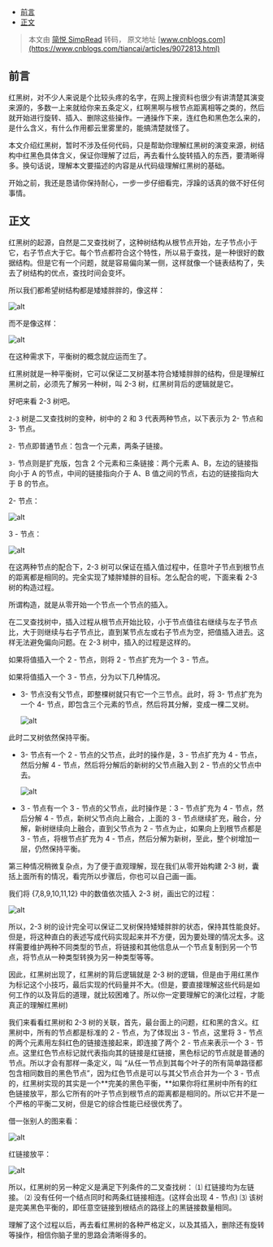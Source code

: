 - [前言](#前言)
- [正文](#正文)

> 本文由 [简悦 SimpRead](http://ksria.com/simpread/) 转码， 原文地址 [www.cnblogs.com](https://www.cnblogs.com/tiancai/articles/9072813.html)

## 前言

红黑树，对不少人来说是个比较头疼的名字，在网上搜资料也很少有讲清楚其演变来源的，多数一上来就给你来五条定义，红啊黑啊与根节点距离相等之类的，然后就开始进行旋转、插入、删除这些操作。一通操作下来，连红色和黑色怎么来的，是什么含义，有什么作用都云里雾里的，能搞清楚就怪了。

本文介绍红黑树，暂时不涉及任何代码，只是帮助你理解红黑树的演变来源，树结构中红黑色具体含义，保证你理解了过后，再去看什么旋转插入的东西，要清晰得多。换句话说，理解本文要描述的内容是从代码级理解红黑树的基础。

开始之前，我还是恳请你保持耐心，一步一步仔细看完，浮躁的话真的做不好任何事情。

## 正文

红黑树的起源，自然是二叉查找树了，这种树结构从根节点开始，左子节点小于它，右子节点大于它。每个节点都符合这个特性，所以易于查找，是一种很好的数据结构。但是它有一个问题，就是容易偏向某一侧，这样就像一个链表结构了，失去了树结构的优点，查找时间会变坏。

所以我们都希望树结构都是矮矮胖胖的，像这样：

![alt](https://img-blog.csdn.net/20160902165009234?watermark/2/text/aHR0cDovL2Jsb2cuY3Nkbi5uZXQv/font/5a6L5L2T/fontsize/400/fill/I0JBQkFCMA==/dissolve/70/gravity/Center)

而不是像这样：

![alt](https://img-blog.csdn.net/20160902165141189?watermark/2/text/aHR0cDovL2Jsb2cuY3Nkbi5uZXQv/font/5a6L5L2T/fontsize/400/fill/I0JBQkFCMA==/dissolve/70/gravity/Center)

在这种需求下，平衡树的概念就应运而生了。

红黑树就是一种平衡树，它可以保证二叉树基本符合矮矮胖胖的结构，但是理解红黑树之前，必须先了解另一种树，叫 2-3 树，红黑树背后的逻辑就是它。

好吧来看 2-3 树吧。

`2-3` 树是二叉查找树的变种，树中的 2 和 3 代表两种节点，以下表示为 2- 节点和 3- 节点。

`2-` 节点即普通节点：包含一个元素，两条子链接。

`3-` 节点则是扩充版，包含 2 个元素和三条链接：两个元素 A、B，左边的链接指向小于 A 的节点，中间的链接指向介于 A、B 值之间的节点，右边的链接指向大于 B 的节点。

2- 节点：

![alt](https://img-blog.csdn.net/20160902172253515?watermark/2/text/aHR0cDovL2Jsb2cuY3Nkbi5uZXQv/font/5a6L5L2T/fontsize/400/fill/I0JBQkFCMA==/dissolve/70/gravity/Center)

3 - 节点：

![alt](https://img-blog.csdn.net/20160902172607298?watermark/2/text/aHR0cDovL2Jsb2cuY3Nkbi5uZXQv/font/5a6L5L2T/fontsize/400/fill/I0JBQkFCMA==/dissolve/70/gravity/Center)

在这两种节点的配合下，2-3 树可以保证在插入值过程中，任意叶子节点到根节点的距离都是相同的。完全实现了矮胖矮胖的目标。怎么配合的呢，下面来看 2-3 树的构造过程。

所谓构造，就是从零开始一个节点一个节点的插入。

在二叉查找树中，插入过程从根节点开始比较，小于节点值往右继续与左子节点比，大于则继续与右子节点比，直到某节点左或右子节点为空，把值插入进去。这样无法避免偏向问题。在 2-3 树中，插入的过程是这样的。

如果将值插入一个 2 - 节点，则将 2 - 节点扩充为一个 3 - 节点。

如果将值插入一个 3 - 节点，分为以下几种情况。

- 3- 节点没有父节点，即整棵树就只有它一个三节点。此时，将 3- 节点扩充为一个 4- 节点，即包含三个元素的节点，然后将其分解，变成一棵二叉树。

  ![alt](https://img-blog.csdn.net/20160902173818990?watermark/2/text/aHR0cDovL2Jsb2cuY3Nkbi5uZXQv/font/5a6L5L2T/fontsize/400/fill/I0JBQkFCMA==/dissolve/70/gravity/Center)

此时二叉树依然保持平衡。

- 3- 节点有一个 2 - 节点的父节点，此时的操作是，3 - 节点扩充为 4 - 节点，然后分解 4 - 节点，然后将分解后的新树的父节点融入到 2 - 节点的父节点中去。

  ![alt](https://img-blog.csdn.net/20160902175211038?watermark/2/text/aHR0cDovL2Jsb2cuY3Nkbi5uZXQv/font/5a6L5L2T/fontsize/400/fill/I0JBQkFCMA==/dissolve/70/gravity/Center)

- 3 - 节点有一个 3 - 节点的父节点，此时操作是：3 - 节点扩充为 4 - 节点，然后分解 4 - 节点，新树父节点向上融合，上面的 3 - 节点继续扩充，融合，分解，新树继续向上融合，直到父节点为 2 - 节点为止，如果向上到根节点都是 3 - 节点，将根节点扩充为 4 - 节点，然后分解为新树，至此，整个树增加一层，仍然保持平衡。

第三种情况稍微复杂点，为了便于直观理解，现在我们从零开始构建 2-3 树，囊括上面所有的情况，看完所以步骤后，你也可以自己画一画。

我们将 {7,8,9,10,11,12} 中的数值依次插入 2-3 树，画出它的过程：

![alt](https://img-blog.csdn.net/20160913140427290?watermark/2/text/aHR0cDovL2Jsb2cuY3Nkbi5uZXQv/font/5a6L5L2T/fontsize/400/fill/I0JBQkFCMA==/dissolve/70/gravity/Center)

所以，2-3 树的设计完全可以保证二叉树保持矮矮胖胖的状态，保持其性能良好。但是，将这种直白的表述写成代码实现起来并不方便，因为要处理的情况太多。这样需要维护两种不同类型的节点，将链接和其他信息从一个节点复制到另一个节点，将节点从一种类型转换为另一种类型等等。

因此，红黑树出现了，红黑树的背后逻辑就是 2-3 树的逻辑，但是由于用红黑作为标记这个小技巧，最后实现的代码量并不大。(但是，要直接理解这些代码是如何工作的以及背后的道理，就比较困难了。所以你一定要理解它的演化过程，才能真正的理解红黑树)

我们来看看红黑树和 2-3 树的关联，首先，最台面上的问题，红和黑的含义。红黑树中，所有的节点都是标准的 2 - 节点，为了体现出 3 - 节点，这里将 3 - 节点的两个元素用左斜红色的链接连接起来，即连接了两个 2 - 节点来表示一个 3 - 节点。这里红色节点标记就代表指向其的链接是红链接，黑色标记的节点就是普通的节点。所以才会有那样一条定义，叫 “从任一节点到其每个叶子的所有简单路径都包含相同数目的黑色节点”，因为红色节点是可以与其父节点合并为一个 3 - 节点的，红黑树实现的其实是一个**完美的黑色平衡，**如果你将红黑树中所有的红色链接放平，那么它所有的叶子节点到根节点的距离都是相同的。所以它并不是一个严格的平衡二叉树，但是它的综合性能已经很优秀了。

借一张别人的图来看：

![alt](https://img-blog.csdn.net/20160905092521430?watermark/2/text/aHR0cDovL2Jsb2cuY3Nkbi5uZXQv/font/5a6L5L2T/fontsize/400/fill/I0JBQkFCMA==/dissolve/70/gravity/Center)

红链接放平：

![alt](https://img-blog.csdn.net/20160905092651228?watermark/2/text/aHR0cDovL2Jsb2cuY3Nkbi5uZXQv/font/5a6L5L2T/fontsize/400/fill/I0JBQkFCMA==/dissolve/70/gravity/Center)

所以，红黑树的另一种定义是满足下列条件的二叉查找树：
⑴ 红链接均为左链接。
⑵ 没有任何一个结点同时和两条红链接相连。(这样会出现 4 - 节点)
⑶ 该树是完美黑色平衡的，即任意空链接到根结点的路径上的黑链接数量相同。

理解了这个过程以后，再去看红黑树的各种严格定义，以及其插入，删除还有旋转等操作，相信你脑子里的思路会清晰得多的。

